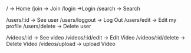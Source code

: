 / -> Home
/join -> Join
/login ->Login
/search -> Search

/users/:id -> See user
/users/loggout -> Log Out
/users/edit -> Edit my profile
/users/delete -> Delete user

/videos/:id -> See video
/videos/:id/edit -> Edit Video
/videos/:id/delete -> Delete Video
/videos/upload -> upload Video


